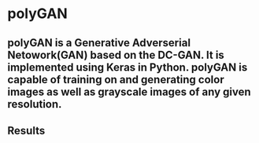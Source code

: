 # polyGAN
polyGAN is a Generative Adverserial Netowork(GAN) based on the DC-GAN. It is implemented using Keras in Python. polyGAN is capable of training on and generating color images as well as grayscale images of any given resolution. 
----
## Results